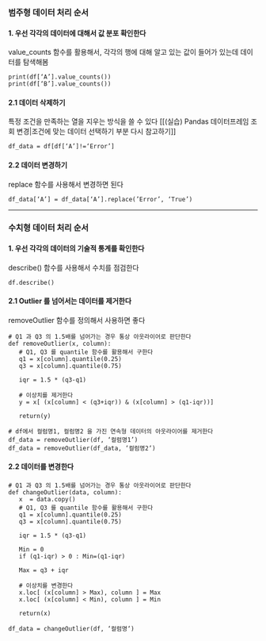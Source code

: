 ### 범주형 데이터 처리 순서
#### 1. 우선 각각의 데이터에 대해서 값 분포 확인한다
value_counts 함수를 활용해서, 각각의 행에 대해 알고 있는 값이 들어가 있는데 데이터를 탐색해봄
```
print(df[‘A’].value_counts())
print(df[‘B’].value_counts())
```
#### 2.1 데이터 삭제하기
특정 조건을 만족하는 열을 지우는 방식을 쓸 수 있다 [[(실습) Pandas 데이터프레임 조회 변경|조건에 맞는 데이터 선택하기 부분 다시 참고하기]]
```
df_data = df[df[‘A’]!=‘Error’]
```
#### 2.2 데이터 변경하기 
replace 함수를 사용해서 변경하면 된다 
```
df_data[‘A’] = df_data[‘A’].replace(’Error’, ‘True’)
```

___
### 수치형 데이터 처리 순서
#### 1. 우선 각각의 데이터의 기술적 통계를 확인한다 
describe() 함수를 사용해서 수치를 점검한다 
```
df.describe()
```
#### 2.1 Outlier 를 넘어서는 데이터를 제거한다 
removeOutlier 함수를 정의해서 사용하면 좋다 
```
# Q1 과 Q3 의 1.5배를 넘어가는 경우 통상 아웃라이어로 판단한다
def removeOutlier(x, column):
   # Q1, Q3 를 quantile 함수를 활용해서 구한다 
   q1 = x[column].quantile(0.25)
   q3 = x[column].quantile(0.75)

   iqr = 1.5 * (q3-q1) 

   # 이상치를 제거한다 
   y = x[ (x[column] < (q3+iqr)) & (x[column] > (q1-iqr))]

   return(y)

# df에서 컬럼명1, 컬럼명2 을 가진 연속형 데이터의 아웃라이어를 제거한다
df_data = removeOutlier(df, ‘컬럼명1’)
df_data = removeOutlier(df_data, ‘컬럼명2‘)
```

#### 2.2 데이터를 변경한다 
```
# Q1 과 Q3 의 1.5배를 넘어가는 경우 통상 아웃라이어로 판단한다
def changeOutlier(data, column):
   x  = data.copy()
   # Q1, Q3 를 quantile 함수를 활용해서 구한다 
   q1 = x[column].quantile(0.25)
   q3 = x[column].quantile(0.75)

   iqr = 1.5 * (q3-q1) 
   
   Min = 0
   if (q1-iqr) > 0 : Min=(q1-iqr)

   Max = q3 + iqr

   # 이상치를 변경한다 
   x.loc[ (x[column] > Max), column ] = Max
   x.loc[ (x[column] < Min), column ] = Min
   
   return(x)

df_data = changeOutlier(df, ‘컬럼명‘)
```

